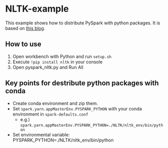 # NLTK-example

This example shows how to distribute PySpark with python packages. 
It is based on [this blog](http://henning.kropponline.de/2016/09/24/running-pyspark-with-conda-env/).

## How to use

1. Open workbench with Python and run `setup.sh`
2. Execute `!pip install nltk` in your console
2. Open pyspark_nltk.py and Run All

## Key points for destribute python packages with conda

- Create conda environment and zip them. 
- Set `spark.yarn.appMasterEnv.PYSPARK_PYTHON` with your conda environment in `spark-defaults.conf`
  - e.g.) `spark.yarn.appMasterEnv.PYSPARK_PYTHON=./NLTK/nltk_env/bin/python`
- Set environmental variable: PYSPARK_PYTHON=./NLTK/nltk_env/bin/python